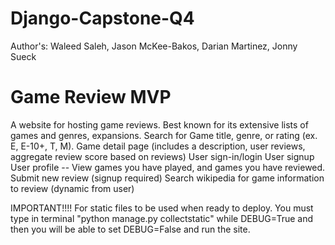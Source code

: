 # Django-Capstone-Q4

Author's: Waleed Saleh, Jason McKee-Bakos, Darian Martinez, Jonny Sueck

# Game Review MVP
A website for hosting game reviews. Best known for its extensive lists of games and genres, expansions.
  Search for Game title, genre, or rating (ex. E, E-10+, T, M).
  Game detail page (includes a description, user reviews, aggregate review score based on reviews)
  User sign-in/login
  User signup
  User profile -- View games you have played, and games you have reviewed.
  Submit new review (signup required)
  Search wikipedia for game information to review (dynamic from user)


IMPORTANT!!!!
For static files to be used when ready to deploy. You must type in terminal "python manage.py collectstatic" while DEBUG=True and then you will be able to set DEBUG=False and run the site.
